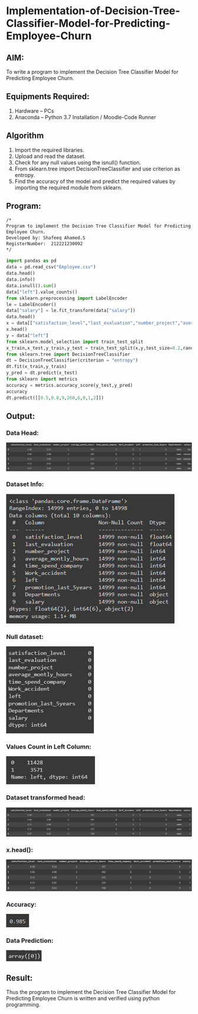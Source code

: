 # Implementation-of-Decision-Tree-Classifier-Model-for-Predicting-Employee-Churn

## AIM:
To write a program to implement the Decision Tree Classifier Model for Predicting Employee Churn.

## Equipments Required:
1. Hardware – PCs
2. Anaconda – Python 3.7 Installation / Moodle-Code Runner

## Algorithm
1. Import the required libraries.
2. Upload and read the dataset.
3. Check for any null values using the isnull() function.
4. From sklearn.tree import DecisionTreeClassifier and use criterion as entropy.
5. Find the accuracy of the model and predict the required values by importing the required module from sklearn.

## Program:
```
/*
Program to implement the Decision Tree Classifier Model for Predicting Employee Churn.
Developed by: Shafeeq Ahamed.S
RegisterNumber:  212221230092
*/
```
```py
import pandas as pd
data = pd.read_csv("Employee.csv")
data.head()
data.info()
data.isnull().sum()
data["left"].value_counts()
from sklearn.preprocessing import LabelEncoder
le = LabelEncoder()
data["salary"] = le.fit_transform(data["salary"])
data.head()
x = data[["satisfaction_level","last_evaluation","number_project","average_montly_hours","time_spend_company","Work_accident","promotion_last_5years","salary"]]
x.head()
y = data["left"]
from sklearn.model_selection import train_test_split
x_train,x_test,y_train,y_test = train_test_split(x,y,test_size=0.2,random_state=100)
from sklearn.tree import DecisionTreeClassifier
dt = DecisionTreeClassifier(criterion = "entropy")
dt.fit(x_train,y_train)
y_pred = dt.predict(x_test)
from sklearn import metrics
accuracy = metrics.accuracy_score(y_test,y_pred)
accuracy
dt.predict([[0.5,0.8,9,260,6,0,1,2]])

```

## Output:
### Data Head:
![output](data.png)

### Dataset Info:
![output](info.png)

### Null dataset:
![output](null.png)

### Values Count in Left Column:
![output](count.png)

### Dataset transformed head:
![output](salarytransform.png)

### x.head():
![output](xhead.png)

### Accuracy:
![output](./acc.png)
<br>

### Data Prediction:
![output](./pred.png)
<br>


## Result:
Thus the program to implement the  Decision Tree Classifier Model for Predicting Employee Churn is written and verified using python programming.
